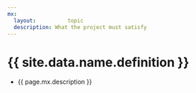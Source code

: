 ```yaml
---
mx:
  layout:          topic
  description: What the project must satisfy
---
```




# {{ site.data.name.definition }}
- {{ page.mx.description }}


